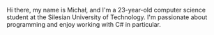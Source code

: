
Hi there, my name is Michał, and I'm a 23-year-old computer science student at the Silesian University of Technology.
I'm passionate about programming and enjoy working with C# in particular.

